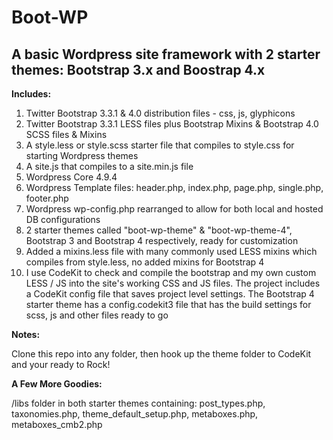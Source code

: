 Boot-WP
====

A basic Wordpress site framework with 2 starter themes: Bootstrap 3.x and Boostrap 4.x
----------------------

**Includes:**

1. Twitter Bootstrap 3.3.1 & 4.0 distribution files - css, js, glyphicons
2. Twitter Bootstrap 3.3.1 LESS files plus Bootstrap Mixins & Bootstrap 4.0 SCSS files & Mixins
3. A style.less or style.scss starter file that compiles to style.css for starting Wordpress themes
4. A site.js that compiles to a site.min.js file
5. Wordpress Core 4.9.4
6. Wordpress Template files: header.php, index.php, page.php, single.php, footer.php
7. Wordpress wp-config.php rearranged to allow for both local and hosted DB configurations
8. 2 starter themes called "boot-wp-theme" & "boot-wp-theme-4", Bootstrap 3 and Bootstrap 4 respectively, ready for customization
9. Added a mixins.less file with many commonly used LESS mixins which compiles from style.less, no added mixins for Bootstrap 4
10. I use CodeKit to check and compile the bootstrap and my own custom LESS / JS into the site's working CSS and JS files. The project includes a CodeKit config file that saves project level settings. The Bootstrap 4 starter theme has a config.codekit3 file that has the build settings for scss, js and other files ready to go

**Notes:**

Clone this repo into any folder, then hook up the theme folder to CodeKit and your ready to Rock!

**A Few More Goodies:**

/libs folder in both starter themes containing: post_types.php, taxonomies.php, theme_default_setup.php, metaboxes.php, metaboxes_cmb2.php
